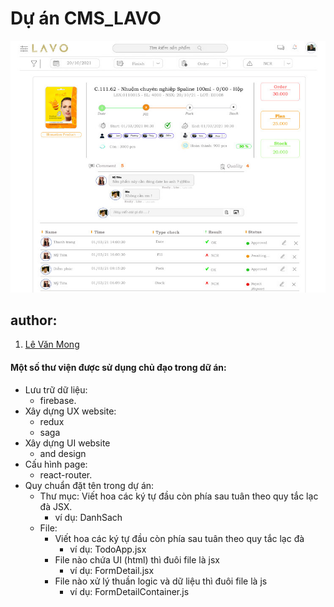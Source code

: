 # Dự án CMS_LAVO
![](./index.jpg)
## author: 
1. [Lê Văn Mong](https://www.facebook.com/people/L%C3%AA-V%C4%83n-Mong/100011742550163)
#### Một số thư viện được sử dụng chủ đạo trong dữ án:
* Lưu trữ dữ liệu:
    * firebase.
* Xây dựng UX website:
    * redux
    * saga
* Xây dựng UI website
    * and design
* Cấu hình page:
    * react-router.
* Quy chuẩn đặt tên trong dự án:
    - Thư mục: Viết hoa các ký tự đầu còn phía sau tuân theo quy tắc lạc đà JSX.
        * ví dụ: DanhSach
    - File: 
      * Viết hoa các ký tự đầu còn phía sau tuân theo quy tắc lạc đà
        * ví dụ: TodoApp.jsx
      * File nào chứa UI (html) thì đuôi file là jsx
        * ví dụ: FormDetail.jsx
      * File nào xử lý thuần logic và dữ liệu thì đuôi file là js
        * ví dụ: FormDetailContainer.js
